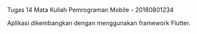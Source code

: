 Tugas 14 Mata Kuliah Pemrograman Mobile - 20180801234

Aplikasi dikembangkan dengan menggunakan framework Flutter.
